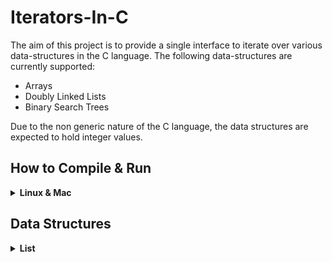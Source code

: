 # Iterators-In-C
The aim of this project is to provide a single interface to iterate over various data-structures in the C language. The following data-structures are currently supported:
- Arrays
- Doubly Linked Lists 
- Binary Search Trees

Due to the non generic nature of the C language, the data structures are expected to hold integer values. 
## How to Compile & Run
<details>
  <summary><b> Linux & Mac </b> </summary>
  
  ```shell
  git clone https://github.com/IamShubhamGupto/Iterators-In-C.git
  cd Iterators-In-C
  make -f makefile.mk clientfile=<ENTER PATH TO CLIENT FILE NAME HERE>
  ./bin/a.out
  ```  

  <b>EXAMPLE </b>
  
  ```shell
  make -f makefile.mk clientfile=examples/client1.cpp
  ./bin/a.out
  ```
  #### Clean Up
  In order to clean the generated files, run ```make -f makefile.mk clean```.
</details>  

## Data Structures
<details>
    <summary> <b>List</b> </summary>
    
    #### Member Functions
    | <b> Name </b>           | <b> Definition </b>                               |
    | -------------           | -------------                                     |
    | key_type                | template type of the key in the pair              |
    | mapped_type             | template type of the value in the pair            |
    | root_                   | stores root node of the splay tree.               |
    | iterator                | a bidirectional iterator to mapped_type.          |
    | const_iterator          | a bidirectional iterator to constant mapped_type. |
    | reverse_iterator        | a bidirectional iterator to mapped_type.          |
    | const_reverse_iterator  | a bidirectional iterator to constant mapped_type. |
</details>

